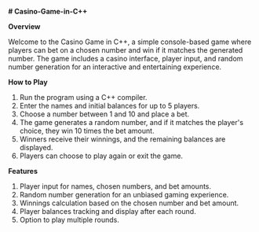 **# Casino-Game-in-C++**

**Overview**

Welcome to the Casino Game in C++, a simple console-based game where players can bet on a chosen number and win if it matches the generated number. The game includes a casino interface, player input, and random number generation for an interactive and entertaining experience.

**How to Play**

1) Run the program using a C++ compiler.
2) Enter the names and initial balances for up to 5 players.
3) Choose a number between 1 and 10 and place a bet.
4) The game generates a random number, and if it matches the player's choice, they win 10 times the bet amount.
5) Winners receive their winnings, and the remaining balances are displayed.
6) Players can choose to play again or exit the game.

**Features**

1) Player input for names, chosen numbers, and bet amounts.
2) Random number generation for an unbiased gaming experience.
3) Winnings calculation based on the chosen number and bet amount.
4) Player balances tracking and display after each round.
5) Option to play multiple rounds.
